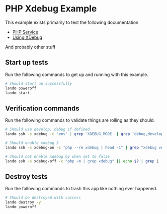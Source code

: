 PHP Xdebug Example
===========

This example exists primarily to test the following documentation:

* [PHP Service](https://docs.lando.dev/config/php.html)
* [Using XDebug](https://docs.lando.dev/config/php.html#using-xdebug)

And probably other stuff

Start up tests
--------------

Run the following commands to get up and running with this example.

```bash
# Should start up successfully
lando poweroff
lando start
```

Verification commands
---------------------

Run the following commands to validate things are rolling as they should.

```bash
# Should use develop, debug if defined
lando ssh -s xdebug -c "env" | grep 'XDEBUG_MODE' | grep 'debug,develop'

# Should enable xdebug 3
lando ssh -s xdebug-on -c "php --re xdebug | head -1" | grep "xdebug version 3."

# Should not enable xdebug by when set to false
lando ssh -s xdebug-off -c "php -m | grep xdebug" || echo $? | grep 1
```

Destroy tests
-------------

Run the following commands to trash this app like nothing ever happened.

```bash
# Should be destroyed with success
lando destroy -y
lando poweroff
```
